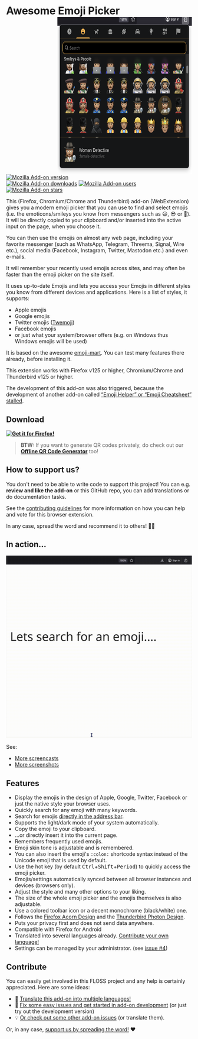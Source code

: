 # Awesome Emoji Picker <img align="right" height="425" width="365" src="assets/screenshots/popupSelectFemaleDetective.png">

[![Mozilla Add-on version](https://img.shields.io/amo/v/awesome-emoji-picker.svg)](https://addons.mozilla.org/firefox/addon/awesome-emoji-picker/?utm_source=github.com&utm_medium=git&utm_content=badge-version&campaign=github)  
[![Mozilla Add-on downloads](https://img.shields.io/amo/d/awesome-emoji-picker.svg)](https://addons.mozilla.org/firefox/addon/awesome-emoji-picker/?utm_source=github.com&utm_medium=git&utm_content=badge-downloads&campaign=github)
[![Mozilla Add-on users](https://img.shields.io/amo/users/awesome-emoji-picker.svg)](https://addons.mozilla.org/firefox/addon/awesome-emoji-picker/?utm_source=github.com&utm_medium=git&utm_content=badge-users&campaign=github)
[![Mozilla Add-on stars](https://img.shields.io/amo/stars/awesome-emoji-picker.svg)](https://addons.mozilla.org/firefox/addon/awesome-emoji-picker/reviews/?utm_source=github.com&utm_medium=git&utm_content=badge-stars&campaign=github)

This (Firefox, Chromium/Chrome and Thunderbird) add-on (WebExtension) gives you a modern emoji picker that you can use to find and select emojis (i.e. the emoticons/smileys you know from messengers such as 😃, 😎 or 🤪). It will be directly copied to your clipboard and/or inserted into the active input on the page, when you choose it.

You can then use the emojis on almost any web page, including your favorite messenger (such as WhatsApp, Telegram, Threema, Signal, Wire etc.), social media (Facebook, Instagram, Twitter, Mastodon etc.) and even e-mails.

It will remember your recently used emojis across sites, and may often be faster than the emoji picker on the site itself.

It uses up-to-date Emojis and lets you access your Emojis in different styles you know from different devices and applications. Here is a list of styles, it supports:

* Apple emojis
* Google emojis
* Twitter emojis ([Twemoji](https://twemoji.twitter.com/))
* Facebook emojis
* or just what your system/browser offers (e.g. on Windows thus Windows emojis will be used)

It is based on the awesome [emoji-mart](https://missiveapp.com/open/emoji-mart). You can test many features there already, before installing it.

This extension works with Firefox v125 or higher, Chromium/Chrome and Thunderbird v125 or higher.

The development of this add-on was also triggered, because the development of another add-on called [“Emoji Helper” or “Emoji Cheatsheet” stalled](https://github.com/johannhof/emoji-helper/issues/127).

## Download

**[![Get it for Firefox!](https://extensionworkshop.com/assets/img/documentation/publish/get-the-addon-178x60px.dad84b42.png)](https://addons.mozilla.org/firefox/addon/awesome-emoji-picker/?utm_source=github.com&utm_medium=git&utm_content=download-button&campaign=github)**

> **BTW:** If you want to generate QR codes privately, do check out our **[Offline QR Code Generator](https://github.com/rugk/offline-qr-code)** too!

## How to support us?

You don't need to be able to write code to support this project!
You can e.g. **review and like the add-on** or this GitHub repo, you can add translations or do documentation tasks.

See the [contributing guidelines](CONTRIBUTING.md) for more information on how you can help and vote for this browser extension.

In any case, spread the word and recommend it to others! 🤗😍

## In action…

![Writing toot on Mastodon with text "Let's search for an emoji…", click on smiley icon, emoji picker opens, search for "banan" and a banana 🍌 and monkey 🐒 emoji are shown as results. After clicking on banana emoji it inserts it into the message.](assets/screencasts/searchBanana.gif)

See:

* [More screencasts](assets/screencasts)
* [More screenshots](assets/screenshots)

## Features

* Display the emojis in the design of Apple, Google, Twitter, Facebook or just the native style your browser uses.
* Quickly search for any emoji with many keywords.
* Search for emojis [directly in the address bar](https://github.com/rugk/awesome-emoji-picker/wiki/FAQ#how-to-use-the-address-bar-to-search-for-emojis).
* Supports the light/dark mode of your system automatically.
* Copy the emoji to your clipboard.
* …or directly insert it into the current page.
* Remembers frequently used emojis.
* Emoji skin tone is adjustable and is remembered.
* You can also insert the emoji's `:colon:` shortcode syntax instead of the Unicode emoji that is used by default.
* Use the hot key (by default <kbd>Ctrl</kbd>+<kbd>Shift</kbd>+<kbd>Period</kbd>) to quickly access the emoji picker.
* Emojis/settings automatically synced between all browser instances and devices (browsers only).
* Adjust the style and many other options to your liking.
* The size of the whole emoji picker and the emojis themselves is also adjustable.
* Use a colored toolbar icon or a decent monochrome (black/white) one.
* Follows the [Firefox Acorn Design](https://acorn.firefox.com/latest/home/acorn-aRSAh0Sp") and the [Thunderbird Photon Design](https://style.thunderbird.net/).
* Puts your privacy first and does not send data anywhere.
* Compatible with Firefox for Android
* Translated into several languages already. [Contribute your own language!](CONTRIBUTING.md#Translations)
* Settings can be managed by your administrator. (see [issue #4](https://github.com/rugk/awesome-emoji-picker/issues/4))

## Contribute

You can easily get involved in this FLOSS project and any help is certainly appreciated. Here are some ideas:

* 📃 [Translate this add-on into multiple languages!](./CONTRIBUTING.md#translations)
* 🐛 [Fix some easy issues and get started in add-on development](CONTRIBUTING.md#coding) (or just try out the development version)
* 💡 [Or check out some other add-on issues](CONTRIBUTING.md#need-ideas) (or translate them).

Or, in any case, [support us by spreading the word!](./CONTRIBUTING.md#support-us) ❤️
